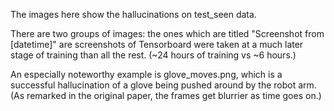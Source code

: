 The images here show the hallucinations on test_seen data.

There are two groups of images: the ones which are titled "Screenshot from [datetime]" are screenshots of Tensorboard were taken at a much later stage of training than all the rest.  (~24 hours of training vs ~6 hours.)

An especially noteworthy example is glove_moves.png, which is a successful hallucination of a glove being pushed around by the robot arm.  (As remarked in the original paper, the frames get blurrier as time goes on.)

